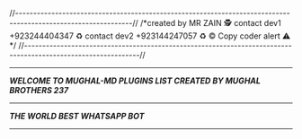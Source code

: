 //--------------------------------------------------------------------------------------------------------------//
/*created by MR ZAIN 🕵
contact dev1 +923244404347 ♻️
contact dev2 +923144247057 ♻️
© Copy coder alert ⚠
*/
//--------------------------------------------------------------------------------------------------------------//



-----------

***WELCOME TO MUGHAL-MD PLUGINS LIST CREATED BY MUGHAL BROTHERS 237***

-----------

***THE WORLD BEST WHATSAPP BOT***

----------
